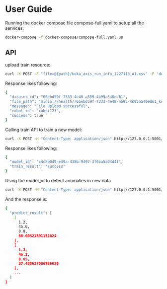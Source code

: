 # User Guide

Running the docker compose file compose-full.yaml to setup all the services:

```sh
docker-compose -f docker-compose/compose-full.yaml up
```

## API

upload train resource:

```sh
curl -X POST -F "file=@{path}/kuka_axis_run_info_1227113_A1.csv" -F 'desc="this is a file"' -F "robot_id=robot123" http://localhost:5001/api/ai/resource/upload
```
Response likes following:
```sh
{
  "dataset_id": "65ebd59f-7333-4e48-a595-4b95a540ed61",
  "file_path": "minio://health//65ebd59f-7333-4e48-a595-4b95a540ed61_kuka_axis_run_info_1227113_A1.csv",
  "message": "File upload successful",
  "robot_id": "robot123",
  "success": true
}
```

Calling train API to train a new model:

```sh
curl -X POST -H "Content-Type: application/json" http://127.0.0.1:5001/api/ai/train -d '{"dataset_id": "0c2593ae-918a-4d0f-9cce-eef6db6ccf9e", "desc": "this is a file", "robot_id": "robot123456", "model_type": "isolation_forest", "features": ["torque", "temperature", "current"], "hyperparameter": "{\"n_estimators\": 100, \"contamination\": 0.0000573, \"random_state\": 42}"}' 

```

Response likes following:
```sh
{
  "model_id": "c4c8b049-e49a-438b-9497-3f6ba5a04d4f",
  "train_result": "success"
}
```

Using the model_id to detect anomalies in new data
```sh
curl -X POST -H "Content-Type: application/json" http://127.0.0.1:5001/api/ai/predict -d '{"model_id": "c4c8b049-e49a-438b-9497-3f6ba5a04d4f", "training_data": [[1.2, 45.6, 0.8], [1.3, 46.2, 0.85], [1.1, 45.0, 0.75], [1.5, 47.0, 0.9]]}'
```

And the response is:
```sh
{
  "predict_result": [
    [
      1.2,
      45.6,
      0.8,
      68.00321591151024
    ],
    [
      1.3,
      46.2,
      0.85,
      37.488627086956626
    ],
    ...
  ]
}
```
